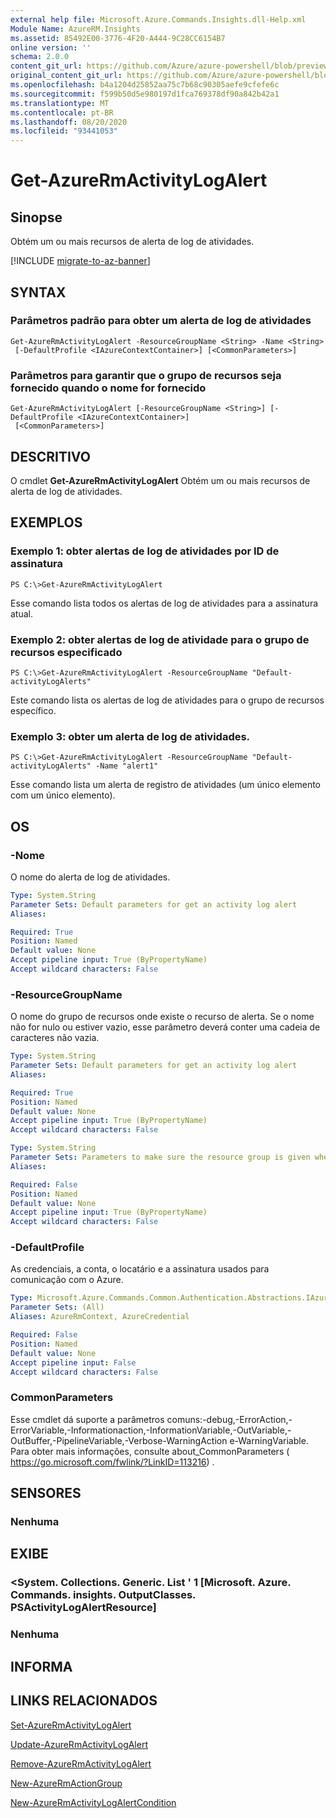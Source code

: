 ```yaml
---
external help file: Microsoft.Azure.Commands.Insights.dll-Help.xml
Module Name: AzureRM.Insights
ms.assetid: 85492E00-3776-4F20-A444-9C28CC6154B7
online version: ''
schema: 2.0.0
content_git_url: https://github.com/Azure/azure-powershell/blob/preview/src/ResourceManager/Insights/Commands.Insights/help/Get-AzureRmActivityLogAlert.md
original_content_git_url: https://github.com/Azure/azure-powershell/blob/preview/src/ResourceManager/Insights/Commands.Insights/help/Get-AzureRmActivityLogAlert.md
ms.openlocfilehash: b4a1204d25852aa75c7b68c90305aefe9cfefe6c
ms.sourcegitcommit: f599b50d5e980197d1fca769378df90a842b42a1
ms.translationtype: MT
ms.contentlocale: pt-BR
ms.lasthandoff: 08/20/2020
ms.locfileid: "93441053"
---
```

# Get-AzureRmActivityLogAlert

## Sinopse
Obtém um ou mais recursos de alerta de log de atividades.

[!INCLUDE [migrate-to-az-banner](../../includes/migrate-to-az-banner.md)]

## SYNTAX

### Parâmetros padrão para obter um alerta de log de atividades
```
Get-AzureRmActivityLogAlert -ResourceGroupName <String> -Name <String>
 [-DefaultProfile <IAzureContextContainer>] [<CommonParameters>]
```

### Parâmetros para garantir que o grupo de recursos seja fornecido quando o nome for fornecido
```
Get-AzureRmActivityLogAlert [-ResourceGroupName <String>] [-DefaultProfile <IAzureContextContainer>]
 [<CommonParameters>]
```

## DESCRITIVO
O cmdlet **Get-AzureRmActivityLogAlert** Obtém um ou mais recursos de alerta de log de atividades.

## EXEMPLOS

### Exemplo 1: obter alertas de log de atividades por ID de assinatura
```
PS C:\>Get-AzureRmActivityLogAlert
```

Esse comando lista todos os alertas de log de atividades para a assinatura atual.

### Exemplo 2: obter alertas de log de atividade para o grupo de recursos especificado
```
PS C:\>Get-AzureRmActivityLogAlert -ResourceGroupName "Default-activityLogAlerts"
```

Este comando lista os alertas de log de atividades para o grupo de recursos específico.

### Exemplo 3: obter um alerta de log de atividades.
```
PS C:\>Get-AzureRmActivityLogAlert -ResourceGroupName "Default-activityLogAlerts" -Name "alert1"
```

Esse comando lista um alerta de registro de atividades (um único elemento com um único elemento).

## OS

### -Nome
O nome do alerta de log de atividades.

```yaml
Type: System.String
Parameter Sets: Default parameters for get an activity log alert
Aliases: 

Required: True
Position: Named
Default value: None
Accept pipeline input: True (ByPropertyName)
Accept wildcard characters: False
```

### -ResourceGroupName
O nome do grupo de recursos onde existe o recurso de alerta.
Se o nome não for nulo ou estiver vazio, esse parâmetro deverá conter uma cadeia de caracteres não vazia.

```yaml
Type: System.String
Parameter Sets: Default parameters for get an activity log alert
Aliases: 

Required: True
Position: Named
Default value: None
Accept pipeline input: True (ByPropertyName)
Accept wildcard characters: False
```

```yaml
Type: System.String
Parameter Sets: Parameters to make sure the resource group is given when the name is given
Aliases: 

Required: False
Position: Named
Default value: None
Accept pipeline input: True (ByPropertyName)
Accept wildcard characters: False
```

### -DefaultProfile
As credenciais, a conta, o locatário e a assinatura usados para comunicação com o Azure.

```yaml
Type: Microsoft.Azure.Commands.Common.Authentication.Abstractions.IAzureContextContainer
Parameter Sets: (All)
Aliases: AzureRmContext, AzureCredential

Required: False
Position: Named
Default value: None
Accept pipeline input: False
Accept wildcard characters: False
```

### CommonParameters
Esse cmdlet dá suporte a parâmetros comuns:-debug,-ErrorAction,-ErrorVariable,-Informationaction,-InformationVariable,-OutVariable,-OutBuffer,-PipelineVariable,-Verbose-WarningAction e-WarningVariable. Para obter mais informações, consulte about_CommonParameters ( https://go.microsoft.com/fwlink/?LinkID=113216) .

## SENSORES

### Nenhuma

## EXIBE

### <System. Collections. Generic. List ' 1 [Microsoft. Azure. Commands. insights. OutputClasses. PSActivityLogAlertResource]

### Nenhuma

## INFORMA

## LINKS RELACIONADOS

[Set-AzureRmActivityLogAlert](./Set-AzureRmActivityLogAlert.md)

[Update-AzureRmActivityLogAlert](./Update-AzureRmActivityLogAlert.md)

[Remove-AzureRmActivityLogAlert](./Remove-AzureRmActivityLogAlert.md)

[New-AzureRmActionGroup](./New-AzureRmActionGroup.md)

[New-AzureRmActivityLogAlertCondition](./Get-AzureRmActivityLogAlertCondition.md)
